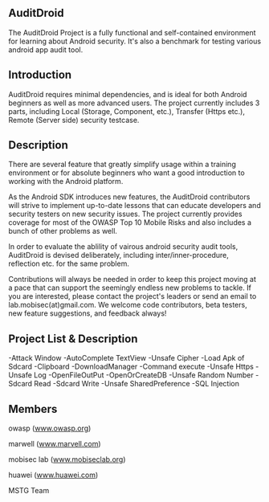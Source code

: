 AuditDroid
--------------------------
The AuditDroid Project is a fully functional and self-contained environment for learning about Android security. It's also a benchmark for testing various android app audit tool.

Introduction
--------------------------
AuditDroid requires minimal dependencies, and is ideal for both Android beginners as well as more advanced users. The project currently includes 3 parts, including Local (Storage, Component, etc.), Transfer (Https etc.), Remote (Server side) security testcase.

Description
--------------------------
There are several feature that greatly simplify usage within a training environment or for absolute beginners who want a good introduction to working with the Android platform.

As the Android SDK introduces new features, the AuditDroid contributors will strive to implement up-to-date lessons that can educate developers and security testers on new security issues. The project currently provides coverage for most of the OWASP Top 10 Mobile Risks and also includes a bunch of other problems as well.

In order to evaluate the ablility of vairous android security audit tools, AuditDroid is devised deliberately, including inter/inner-procedure, reflection etc. for the same problem.

Contributions will always be needed in order to keep this project moving at a pace that can support the seemingly endless new problems to tackle. If you are interested, please contact the project's leaders or send an email to lab.mobisec(at)gmail.com. We welcome code contributors, beta testers, new feature suggestions, and feedback always!


Project List & Description
--------------------------
-Attack Window
-AutoComplete TextView
-Unsafe Cipher
-Load Apk of Sdcard
-Clipboard
-DownloadManager
-Command execute
-Unsafe Https
-Unsafe Log
-OpenFileOutPut
-OpenOrCreateDB
-Unsafe Random Number
-Sdcard Read
-Sdcard Write
-Unsafe SharedPreference
-SQL Injection

Members
--------------------------
owasp (www.owasp.org)

marwell (www.marvell.com)

mobisec lab (www.mobiseclab.org)

huawei (www.huawei.com)

MSTG Team
